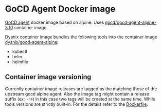 # GoCD Agent Docker image

[GoCD agent](https://www.gocd.io) docker image based on alpine. Uses [gocd/gocd-agent-alpine-3.10](https://hub.docker.com/r/gocd/gocd-agent-alpine-3.10) container image.

Dysnix container image bundles the following tools into the container image [dysnix/gocd-agent-alpine](https://hub.docker.com/r/dysnix/gocd-agent-alpine):

* kubectl
* helm
* helmfile

## Container image versioning

Currently container image releases are tagged as the matching those of the upstream gocd alpine agent. Also the image tag might contain a release suffix (ex: `-r4`) in this case two tags will be created at the same time. While tools versions are strictly built-in. For the details refer to the [Dockerfile](Dockerfile).

